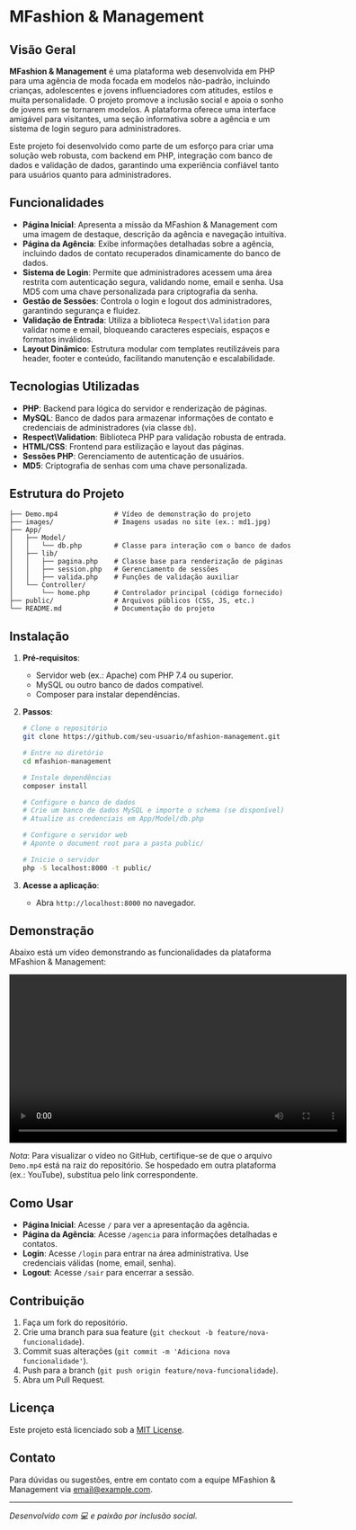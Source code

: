 # MFashion & Management

## Visão Geral

**MFashion & Management** é uma plataforma web desenvolvida em PHP para uma agência de moda focada em modelos não-padrão, incluindo crianças, adolescentes e jovens influenciadores com atitudes, estilos e muita personalidade. O projeto promove a inclusão social e apoia o sonho de jovens em se tornarem modelos. A plataforma oferece uma interface amigável para visitantes, uma seção informativa sobre a agência e um sistema de login seguro para administradores.

Este projeto foi desenvolvido como parte de um esforço para criar uma solução web robusta, com backend em PHP, integração com banco de dados e validação de dados, garantindo uma experiência confiável tanto para usuários quanto para administradores.

## Funcionalidades

- **Página Inicial**: Apresenta a missão da MFashion & Management com uma imagem de destaque, descrição da agência e navegação intuitiva.
- **Página da Agência**: Exibe informações detalhadas sobre a agência, incluindo dados de contato recuperados dinamicamente do banco de dados.
- **Sistema de Login**: Permite que administradores acessem uma área restrita com autenticação segura, validando nome, email e senha. Usa MD5 com uma chave personalizada para criptografia da senha.
- **Gestão de Sessões**: Controla o login e logout dos administradores, garantindo segurança e fluidez.
- **Validação de Entrada**: Utiliza a biblioteca `Respect\Validation` para validar nome e email, bloqueando caracteres especiais, espaços e formatos inválidos.
- **Layout Dinâmico**: Estrutura modular com templates reutilizáveis para header, footer e conteúdo, facilitando manutenção e escalabilidade.

## Tecnologias Utilizadas

- **PHP**: Backend para lógica do servidor e renderização de páginas.
- **MySQL**: Banco de dados para armazenar informações de contato e credenciais de administradores (via classe `db`).
- **Respect\Validation**: Biblioteca PHP para validação robusta de entrada.
- **HTML/CSS**: Frontend para estilização e layout das páginas.
- **Sessões PHP**: Gerenciamento de autenticação de usuários.
- **MD5**: Criptografia de senhas com uma chave personalizada.

## Estrutura do Projeto

```plaintext
├── Demo.mp4              # Vídeo de demonstração do projeto
├── images/               # Imagens usadas no site (ex.: md1.jpg)
├── App/
│   ├── Model/
│   │   └── db.php        # Classe para interação com o banco de dados
│   ├── lib/
│   │   ├── pagina.php    # Classe base para renderização de páginas
│   │   ├── session.php   # Gerenciamento de sessões
│   │   ├── valida.php    # Funções de validação auxiliar
│   └── Controller/
│       └── home.php      # Controlador principal (código fornecido)
├── public/               # Arquivos públicos (CSS, JS, etc.)
└── README.md             # Documentação do projeto
```

## Instalação

1. **Pré-requisitos**:
   - Servidor web (ex.: Apache) com PHP 7.4 ou superior.
   - MySQL ou outro banco de dados compatível.
   - Composer para instalar dependências.

2. **Passos**:
   ```bash
   # Clone o repositório
   git clone https://github.com/seu-usuario/mfashion-management.git

   # Entre no diretório
   cd mfashion-management

   # Instale dependências
   composer install

   # Configure o banco de dados
   # Crie um banco de dados MySQL e importe o schema (se disponível)
   # Atualize as credenciais em App/Model/db.php

   # Configure o servidor web
   # Aponte o document root para a pasta public/

   # Inicie o servidor
   php -S localhost:8000 -t public/
   ```

3. **Acesse a aplicação**:
   - Abra `http://localhost:8000` no navegador.

## Demonstração

Abaixo está um vídeo demonstrando as funcionalidades da plataforma MFashion & Management:

<video controls width="600">
  <source src="./Demo.mp4" type="video/mp4">
  Seu navegador não suporta o elemento de vídeo.
</video>

*Nota*: Para visualizar o vídeo no GitHub, certifique-se de que o arquivo `Demo.mp4` está na raiz do repositório. Se hospedado em outra plataforma (ex.: YouTube), substitua pelo link correspondente.

## Como Usar

- **Página Inicial**: Acesse `/` para ver a apresentação da agência.
- **Página da Agência**: Acesse `/agencia` para informações detalhadas e contatos.
- **Login**: Acesse `/login` para entrar na área administrativa. Use credenciais válidas (nome, email, senha).
- **Logout**: Acesse `/sair` para encerrar a sessão.

## Contribuição

1. Faça um fork do repositório.
2. Crie uma branch para sua feature (`git checkout -b feature/nova-funcionalidade`).
3. Commit suas alterações (`git commit -m 'Adiciona nova funcionalidade'`).
4. Push para a branch (`git push origin feature/nova-funcionalidade`).
5. Abra um Pull Request.

## Licença

Este projeto está licenciado sob a [MIT License](LICENSE).

## Contato

Para dúvidas ou sugestões, entre em contato com a equipe MFashion & Management via [email@example.com](mailto:email@example.com).

---

*Desenvolvido com 💻 e paixão por inclusão social.*
